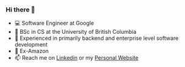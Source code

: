 ### Hi there 👋

- 💻 Software Engineer at Google
- 🔭 BSc in CS at the University of British Columbia
- 👯 Experienced in primarily backend and enterprise level software development
- 🌱 Ex-Amazon
- 📫 Reach me on [Linkedin](https://www.linkedin.com/in/cheungis/) or my [Personal Website](https://cheungis.github.io/)
